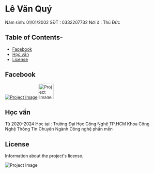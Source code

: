 # Lê Văn Quý

Năm sinh: 01/01/2002
SĐT : 0332207732
Nơi ở : Thủ Đức

## Table of Contents-

- [Facebook](#Facebook)
- [Học vấn](#Họcvấn)
- [License](#license)

## Facebook
[![Project Image](https://banghieuminhkhang.com/upload/Thu-vien/logo-facebook-vector-11.jpg)](https://www.facebook.com/lequy3322/)
<img src="https://banghieuminhkhang.com/upload/Thu-vien/logo-facebook-vector-11.jpg" alt="Project Image" width="50" height="50">

## Học vấn
Từ 2020-2024
Học tại : Trường Đại Học Công Nghệ TP.HCM
Khoa Công Nghệ Thông Tin
Chuyên Ngành Công nghệ phần mền


## License

Information about the project's license.

![Project Image](image.jpg)